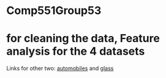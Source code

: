 # Comp551Group53

# for cleaning the data, Feature analysis for the 4 datasets 

Links for other two: [automobiles](https://archive.ics.uci.edu/ml/datasets/Auto+MPG) and [glass](https://archive.ics.uci.edu/ml/datasets/glass+identification)
